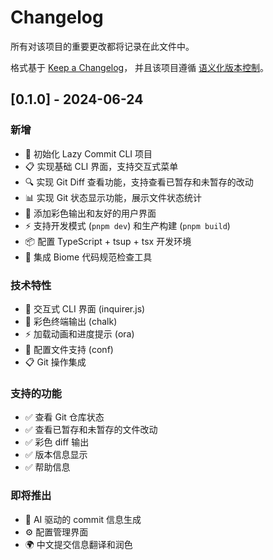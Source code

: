 # Changelog

所有对该项目的重要更改都将记录在此文件中。

格式基于 [Keep a Changelog](https://keepachangelog.com/zh-CN/1.0.0/)，
并且该项目遵循 [语义化版本控制](https://semver.org/lang/zh-CN/)。

## [0.1.0] - 2024-06-24

### 新增
- 🎉 初始化 Lazy Commit CLI 项目
- 📋 实现基础 CLI 界面，支持交互式菜单
- 🔍 实现 Git Diff 查看功能，支持查看已暂存和未暂存的改动
- 📊 实现 Git 状态显示功能，展示文件状态统计
- 🎨 添加彩色输出和友好的用户界面
- ⚡ 支持开发模式 (`pnpm dev`) 和生产构建 (`pnpm build`)
- 📦 配置 TypeScript + tsup + tsx 开发环境
- 🔧 集成 Biome 代码规范检查工具

### 技术特性
- 📱 交互式 CLI 界面 (inquirer.js)
- 🎨 彩色终端输出 (chalk)
- ⚡ 加载动画和进度提示 (ora)
- 🔧 配置文件支持 (conf)
- 📋 Git 操作集成

### 支持的功能
- ✅ 查看 Git 仓库状态
- ✅ 查看已暂存和未暂存的文件改动
- ✅ 彩色 diff 输出
- ✅ 版本信息显示
- ✅ 帮助信息

### 即将推出
- 🤖 AI 驱动的 commit 信息生成
- ⚙️ 配置管理界面
- 🌍 中文提交信息翻译和润色